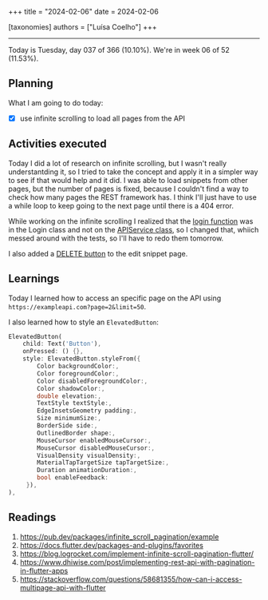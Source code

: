 +++
title = "2024-02-06"
date = 2024-02-06

[taxonomies]
authors = ["Luísa Coelho"]
+++

---

Today is Tuesday, day 037 of 366 (10.10%). We're in week 06 of 52 (11.53%).

## Planning

What I am going to do today:

- [x] use infinite scrolling to load all pages from the API

## Activities executed

Today I did a lot of research on infinite scrolling, but I wasn't really understantding it, so I tried to take the concept and apply it in a simpler way to see if that would help and it did. I was able to load snippets from other pages, but the number of pages is fixed, because I couldn't find a way to check how many pages the REST framework has. I think I'll just have to use a while loop to keep going to the next page until there is a 404 error.

While working on the infinite scrolling I realized that the [login function](https://github.com/OmnicodeSolutions/luisa_drf_flutter_client/blob/6b3dea29d764ed095cab2a478331573a23f8a3dd/lib/login.dart#L15C3-L28C4) was in the Login class and not on the [APIService class](https://github.com/OmnicodeSolutions/luisa_drf_flutter_client/blob/snippets_CRUD/lib/api_service.dart), so I changed that, whiich messed around with the tests, so I'll have to redo them tomorrow.

I also added a [DELETE button](https://github.com/OmnicodeSolutions/luisa_drf_flutter_client/blob/6b3dea29d764ed095cab2a478331573a23f8a3dd/lib/edit_snippet.dart#L280C29-L292C67) to the edit snippet page.

## Learnings

Today I learned how to access an specific page on the API using `https://exampleapi.com?page=2&limit=50`.

I also learned how to style an `ElevatedButton`:

```dart
ElevatedButton(
    child: Text('Button'),
    onPressed: () {},
    style: ElevatedButton.styleFrom({
        Color backgroundColor:, 
        Color foregroundColor:,
        Color disabledForegroundColor:,
        Color shadowColor:,
        double elevation:,
        TextStyle textStyle:,
        EdgeInsetsGeometry padding:,
        Size minimumSize:,
        BorderSide side:,
        OutlinedBorder shape:,
        MouseCursor enabledMouseCursor:,
        MouseCursor disabledMouseCursor:,
        VisualDensity visualDensity:,
        MaterialTapTargetSize tapTargetSize:,
        Duration animationDuration:,
        bool enableFeedback:
     }),
),
```

## Readings

1. https://pub.dev/packages/infinite_scroll_pagination/example
2. https://docs.flutter.dev/packages-and-plugins/favorites
3. https://blog.logrocket.com/implement-infinite-scroll-pagination-flutter/
4. https://www.dhiwise.com/post/implementing-rest-api-with-pagination-in-flutter-apps
5. https://stackoverflow.com/questions/58681355/how-can-i-access-multipage-api-with-flutter
